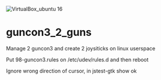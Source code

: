 ![VirtualBox_ubuntu 16](https://user-images.githubusercontent.com/20031970/112216457-cf9e4e80-8c21-11eb-9552-750d5def24b0.png)
# guncon3_2_guns
Manage 2 guncon3 and create 2 joysiticks on linux userspace

Put 98-guncon3.rules on /etc/udev/rules.d and then reboot

Ignore wrong direction of cursor, in jstest-gtk show ok
